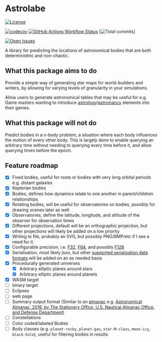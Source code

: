 # Astrolabe

[![License](https://img.shields.io/github/license/2sugarcubes/astrolabe)](https://github.com/2sugarcubes/astrolabe/LICENSE.txt)

[![codecov](https://codecov.io/gh/2sugarcubes/astrolabe/branch/dev/graph/badge.svg?token=E27GPTMWQY)](https://codecov.io/github/2sugarcubes/astrolabe)
[![GitHub Actions Workflow Status](https://img.shields.io/github/actions/workflow/status/2sugarcubes/astrolabe/tests)](https://github.com/2sugarcubes/astrolabe/actions)
[![Total commits](https://img.shields.io/github/commit-activity/t/2sugarcubes/astrolabe)]

[![Open Issues](https://img.shields.io/github/issues/2sugarcubes/astrolabe)](https://github.com/2sugarcubes/astrolabe/issues)

A library for predicting the locations of astronomical bodies that are both deterministinc and non-chaotic.

## What this package aims to do

Provide a simple way of generating star maps for world-builders and writers, by allowing for varying levels of granularity in your simulations.

Allow users to generate astronomical tables that may be useful for e.g. Game masters wanting to introduce [astrology](https://en.wikipedia.org/wiki/Astrology)/[astromancy](https://en.wikipedia.org/wiki/Astromancy) elements into their games.

## What this package will not do

Predict bodies in a n-body problem, a situation where each body influences the motion of every other body. This is largely done to enable querying an arbitrary time without needing to querying every time before it, and allow querying times before the epoch.

## Feature roadmap

- [x] Fixed bodies, useful for roots or bodies with very long orbital periods e.g. distant galaxies
- [x] Keplerian bodies
- [x] Bodies, defines how dynamics relate to one another in parent/children relationships
- [x] Rotating bodies, will be useful for observatories on bodies, possibly for drawing scenes later as well
- [x] Observatories, define the latitude, longitude, and altitude of the observer for observation times
- [x] Different projections, default will be an orthographic projection, but other projections will likely be added on a low priority
- [x] Writing to file, probably an SVG, but possibly PNG/BMP/etc if I see a need for it.
- [x] Configurable precision, i.e. [F32](https://en.wikipedia.org/wiki/Single-precision_floating-point_format), [F64](https://en.wikipedia.org/wiki/Double-precision_floating-point_format), and possibly [F128](https://en.wikipedia.org/wiki/Quadruple-precision_floating-point_format)
- [x] Serialisation, most likely json, but other [supported serialisation data formats](https://serde.rs/#data-formats) will be added on an as needed basis
- [x] Procedurally generated universes
  - [x] Arbitrary elliptic planes around stars
  - [x] Arbitrary elliptic planes around planets
- [x] WASM target
- [ ] binary target
- [ ] Eclipses
- [ ] web page
- [ ] Summary output format (Similar to an [almanac](https://en.wikipedia.org/wiki/Almanac) e.g. [Astronomical Almanac, 2016, by The Stationery Office, U.S. Nautical Almanac Office, and Defense Department](https://openlibrary.org/books/OL50688251M/Astronomical_Almanac))
- [ ] Constellations
- [ ] Color coded/labeled Bodies
- [ ] Body classes (e.g. `planet-rocky`, `planet-gas`, `star-M-class`, `moon-icy`, `black-hole`), useful for filtering bodies in results
